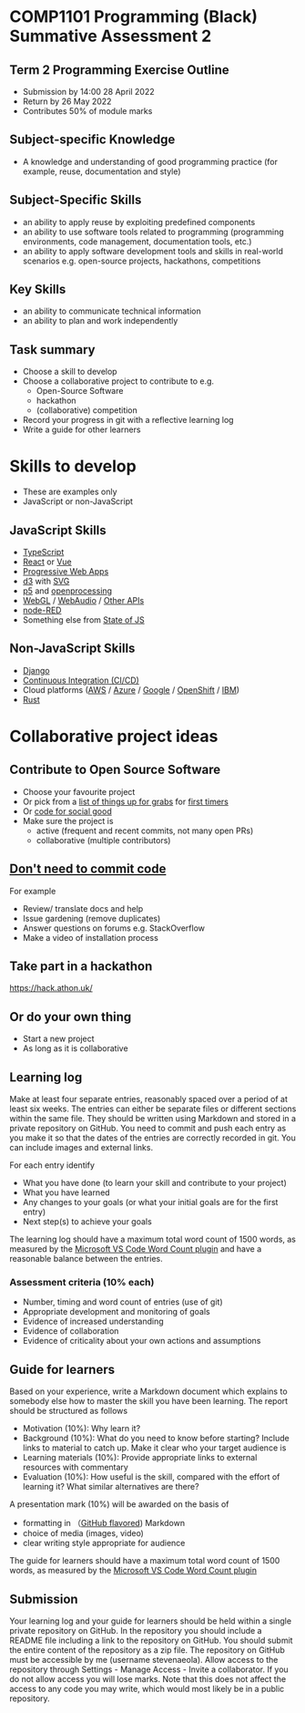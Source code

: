 
# COMP1101 Programming (Black) Summative Assessment 2


## Term 2 Programming Exercise Outline

- Submission by 14:00 28 April 2022
- Return by 26 May 2022
- Contributes 50% of module marks


## Subject-specific Knowledge

- A knowledge and understanding of good programming practice (for example, reuse, documentation and style)


## Subject-Specific Skills

- an ability to apply reuse by exploiting predefined components
- an ability to use software tools related to programming (programming environments, code management, documentation tools, etc.)
- an ability to apply software development tools and skills in real-world scenarios e.g. open-source projects, hackathons, competitions


## Key Skills

- an ability to communicate technical information
- an ability to plan and work independently


## Task summary

- Choose a skill to develop
- Choose a collaborative project to contribute to e.g.
  - Open-Source Software
  - hackathon
  - (collaborative) competition
- Record your progress in git with a reflective learning log
- Write a guide for other learners


# Skills to develop 

- These are examples only
- JavaScript or non-JavaScript


## JavaScript Skills


- [TypeScript](https://www.typescriptlang.org/)
- [React](https://reactjs.org/) or [Vue](https://vuejs.org/)
- [Progressive Web Apps](https://web.dev/progressive-web-apps/)
- [d3](https://d3js.org/) with [SVG](https://developer.mozilla.org/en-US/docs/Web/SVG)
- [p5](https://p5js.org/) and [openprocessing](https://www.openprocessing.org/)
- [WebGL](https://developer.mozilla.org/en-US/docs/Web/API/WebGL_API/Tutorial/Getting_started_with_WebGL) / [WebAudio](https://developer.mozilla.org/en-US/docs/Web/API/Web_Audio_API) / [Other APIs](https://developer.mozilla.org/en-US/docs/Web/API)
- [node-RED](https://nodered.org/)
- Something else from [State of JS](https://2020.stateofjs.com/en-US/technologies/)


## Non-JavaScript Skills


- [Django](https://www.djangoproject.com/)
- [Continuous Integration (CI/CD)](https://www.atlassian.com/continuous-delivery/continuous-integration)
- Cloud platforms ([AWS](https://aws.amazon.com/) / [Azure](https://azure.microsoft.com/en-gb/) / [Google](https://cloud.google.com/appengine) / [OpenShift](https://www.openshift.com/) / [IBM](https://cloud.ibm.com/docs))
- [Rust](https://www.rust-lang.org/)


# Collaborative project ideas 


## Contribute to Open Source Software

- Choose your favourite project
- Or pick from a [list of things up for grabs](https://up-for-grabs.net/#/) for [first timers](https://www.firsttimersonly.com/)
- Or [code for social good](https://app.code4socialgood.org/project/list/projects)
- Make sure the project is 
  - active (frequent and recent commits, not many open PRs) 
  - collaborative (multiple contributors)


## [Don't need to commit code](https://opensource.guide/how-to-contribute/) 
For example

- Review/ translate docs and help
- Issue gardening (remove duplicates)
- Answer questions on forums e.g. StackOverflow
- Make a video of installation process


## Take part in a hackathon

<https://hack.athon.uk/>


## Or do your own thing 

- Start a new project
- As long as it is collaborative

## Learning log

Make at least four separate entries, reasonably spaced over a period of at least six weeks. The entries can either be separate files or different sections within the same file. They should be written using Markdown and stored in a private repository on GitHub. You need to commit and push each entry as you make it so that the dates of the entries are correctly recorded in git. You can include images and external links.


For each entry identify
- What you have done (to learn your skill and contribute to your project)
- What you have learned
- Any changes to your goals (or what your initial goals are for the first entry)
- Next step(s) to achieve your goals 

The learning log should have a maximum total word count of 1500 words, as measured by the [Microsoft VS Code Word Count plugin](https://marketplace.visualstudio.com/items?itemName=ms-vscode.wordcount) and have a reasonable balance between the entries.


### Assessment criteria (10% each)
- Number, timing and word count of entries (use of git)
- Appropriate development and monitoring of goals
- Evidence of increased understanding
- Evidence of collaboration
- Evidence of criticality about your own actions and assumptions


## Guide for learners

Based on your experience, write a Markdown document which explains to somebody else how to master the skill you have been learning. The report should be structured as follows

- Motivation (10%): Why learn it?
- Background (10%): What do you need to know before starting? Include links to material to catch up. Make it clear who your target audience is
- Learning materials (10%): Provide appropriate links to external resources with commentary
- Evaluation (10%): How useful is the skill, compared with the effort of learning it? What similar alternatives are there?


A presentation mark (10%) will be awarded on the basis of
  - formatting in （[GitHub flavored](https://GitHub.GitHub.com/gfm/)) Markdown
  - choice of media (images, video)
  - clear writing style appropriate for audience

 The guide for learners should have a maximum total word count of 1500 words, as measured by the [Microsoft VS Code Word Count plugin](https://marketplace.visualstudio.com/items?itemName=ms-vscode.wordcount) 


## Submission

Your learning log and your guide for learners should be held within a single private repository on GitHub. In the repository you should include a README file including a link to the repository on GitHub. You should submit the entire content of the repository as a zip file. The repository on GitHub must be accessible by me (username stevenaeola). Allow access to the repository through Settings - Manage Access - Invite a collaborator. If you do not allow access you will lose marks. Note that this does not affect the access to any code you may write, which would most likely be in a public repository.



